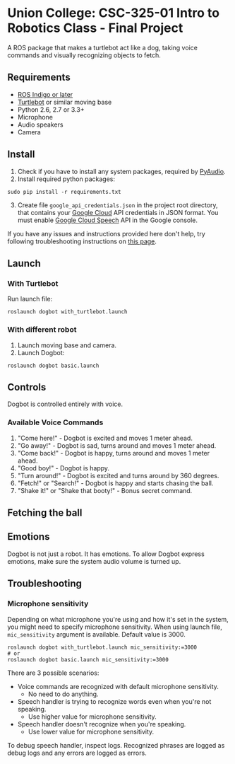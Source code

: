 # Union College: CSC-325-01 Intro to Robotics Class - Final Project

A ROS package that makes a turtlebot act like a dog, taking voice commands and visually recognizing objects to fetch.


## Requirements

* [ROS Indigo or later](http://wiki.ros.org/)
* [Turtlebot](http://wiki.ros.org/Robots/TurtleBot) or similar moving base
* Python 2.6, 2.7 or 3.3+
* Microphone
* Audio speakers
* Camera


## Install

1. Check if you have to install any system packages, required by [PyAudio](https://people.csail.mit.edu/hubert/pyaudio/#downloads).
2. Install required python packages:

```
sudo pip install -r requirements.txt
```

3. Create file `google_api_credentials.json` in the project root directory, that contains your [Google Cloud](https://cloud.google.com/) API credentials in JSON format. 
You must enable [Google Cloud Speech](https://cloud.google.com/speech/) API in the Google console.

If you have any issues and instructions provided here don't help, try following troubleshooting instructions on [this page](https://pypi.python.org/pypi/SpeechRecognition/). 

## Launch

### With Turtlebot

Run launch file:

```
roslaunch dogbot with_turtlebot.launch
```

### With different robot 

1. Launch moving base and camera.
2. Launch Dogbot:

```
roslaunch dogbot basic.launch
```

## Controls

Dogbot is controlled entirely with voice.

### Available Voice Commands

1. "Come here!" - Dogbot is excited and moves 1 meter ahead.
2. "Go away!" - Dogbot is sad, turns around and moves 1 meter ahead.
3. "Come back!" - Dogbot is happy, turns around and moves 1 meter ahead.
4. "Good boy!" - Dogbot is happy.
5. "Turn around!" - Dogbot is excited and turns around by 360 degrees.
7. "Fetch!" or "Search!" - Dogbot is happy and starts chasing the ball.
6. "Shake it!" or "Shake that booty!" - Bonus secret command.


## Fetching the ball


## Emotions

Dogbot is not just a robot. It has emotions. To allow Dogbot express emotions, make sure the system audio volume is turned up.


## Troubleshooting

### Microphone sensitivity

Depending on what microphone you're using and how it's set in the system, you might need to specify microphone sensitivity.
When using launch file, `mic_sensitivity` argument is available. Default value is 3000.

```
roslaunch dogbot with_turtlebot.launch mic_sensitivity:=3000
# or
roslaunch dogbot basic.launch mic_sensitivity:=3000
```

There are 3 possible scenarios:

* Voice commands are recognized with default microphone sensitivity.
    * No need to do anything.
* Speech handler is trying to recognize words even when you're not speaking.
    * Use higher value for microphone sensitivity.
* Speech handler doesn't recognize when you're speaking.
    * Use lower value for microphone sensitivity.
    
To debug speech handler, inspect logs. Recognized phrases are logged as debug logs and any errors are logged as errors.

